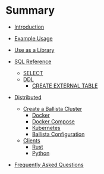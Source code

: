 <!---
  Licensed to the Apache Software Foundation (ASF) under one
  or more contributor license agreements.  See the NOTICE file
  distributed with this work for additional information
  regarding copyright ownership.  The ASF licenses this file
  to you under the Apache License, Version 2.0 (the
  "License"); you may not use this file except in compliance
  with the License.  You may obtain a copy of the License at

    http://www.apache.org/licenses/LICENSE-2.0

  Unless required by applicable law or agreed to in writing,
  software distributed under the License is distributed on an
  "AS IS" BASIS, WITHOUT WARRANTIES OR CONDITIONS OF ANY
  KIND, either express or implied.  See the License for the
  specific language governing permissions and limitations
  under the License.
-->
# Summary

- [Introduction](introduction.md)
- [Example Usage](example-usage.md)  
- [Use as a Library](library.md)
- [SQL Reference](sql/introduction.md)
  - [SELECT](sql/select.md)
  - [DDL](sql/ddl.md)
    - [CREATE EXTERNAL TABLE](sql/ddl.md)

- [Distributed](distributed/introduction.md)
  - [Create a Ballista Cluster](distributed/deployment.md)
    - [Docker](distributed/standalone.md)
    - [Docker Compose](distributed/docker-compose.md)
    - [Kubernetes](distributed/kubernetes.md)
    - [Ballista Configuration](distributed/configuration.md)
  - [Clients](distributed/clients.md)
    - [Rust](distributed/client-rust.md)
    - [Python](distributed/client-python.md)
- [Frequently Asked Questions](faq.md)